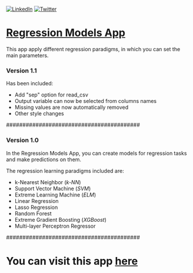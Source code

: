 [![LinkedIn](https://img.shields.io/badge/-LinkedIn-black.svg?style=for-the-badge&logo=linkedin&colorB=555)](http://linkedin.com/in/juanmmartin) [![Twitter](https://img.shields.io/twitter/url?style=social&url=https%3A%2F%2Ftwitter.com%2Fjuanmartin1124)](https://twitter.com/juanmartin1124)

# [Regression Models App](https://share.streamlit.io/juanmartinsantos/regressionmodelsapp/main/app.py)

This app apply different regression paradigms, in which you can set the main parameters.

### Version 1.1

Has been included:

- Add "sep" option for read_csv
- Output variable can now be selected from columns names
- Missing values are now automatically removed
- Other style changes

#########################################

### Version 1.0

In the Regression Models App, you can create models for regression tasks and make predictions on them.

The regression learning paradigms included are:

- k-Nearest Neighbor (*k-NN*)
- Support Vector Machine (*SVM*)
- Extreme Learning Machine (*ELM*)
- Linear Regression
- Lasso Regression
- Random Forest
- Extreme Gradient Boosting (*XGBoost*)
- Multi-layer Perceptron Regressor

#########################################
# You can visit this app [here](https://share.streamlit.io/juanmartinsantos/regressionmodelsapp/main/app.py)

